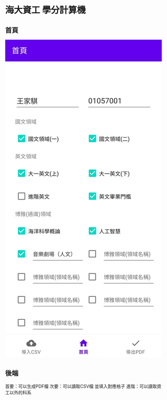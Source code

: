# 海大資工 學分計算機

## 首頁
![image](https://github.com/partner0487/NTOU-credit-calculation/blob/master/image/home.jpg)

## 後端
首要：可以生成PDF檔
次要：可以讀取CSV檔 並填入對應格子
進階：可以讀取資工以外的科系 
